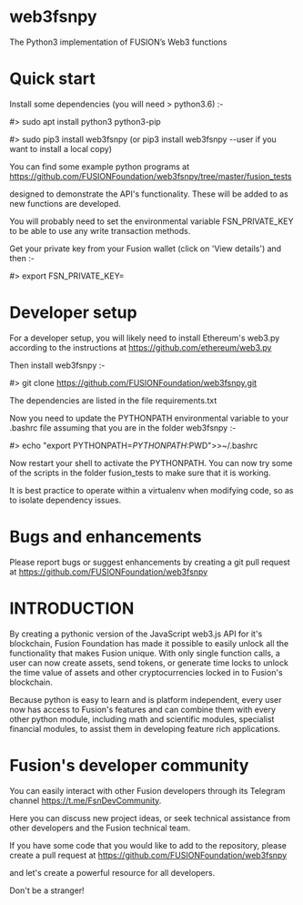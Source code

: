 # web3fsnpy

The Python3 implementation of FUSION’s Web3 functions


# Quick start

Install some dependencies (you will need > python3.6) :-

#> sudo apt install python3 python3-pip

#> sudo pip3 install web3fsnpy  (or pip3 install web3fsnpy --user if you want to install a local copy)

You can find some example python programs at https://github.com/FUSIONFoundation/web3fsnpy/tree/master/fusion_tests 

designed to demonstrate the API's functionality. These will be added to as new functions are developed.

You will probably need to set the environmental variable FSN_PRIVATE_KEY to be able to use any write transaction methods. 

Get your private key from your Fusion wallet (click on 'View details') and then :-

#> export FSN_PRIVATE_KEY=<put your number here>



# Developer setup

For a developer setup, you will likely need to install Ethereum's web3.py according to the instructions at https://github.com/ethereum/web3.py

Then install web3fsnpy :-

#> git clone https://github.com/FUSIONFoundation/web3fsnpy.git

The dependencies are listed in the file requirements.txt


Now you need to update the PYTHONPATH environmental variable to your .bashrc file assuming that you are in the folder web3fsnpy :-

#> echo "export PYTHONPATH=$PYTHONPATH:$PWD">>~/.bashrc

Now restart your shell to activate the PYTHONPATH. You can now try some of the scripts in the folder fusion_tests to make sure that it is working.

It is best practice to operate within a virtualenv when modifying code, so as to isolate dependency issues.


# Bugs and enhancements

Please report bugs or suggest enhancements by creating a git pull request at https://github.com/FUSIONFoundation/web3fsnpy



# INTRODUCTION


By creating a pythonic version of the JavaScript web3.js API for it's blockchain, Fusion Foundation has made it possible
to easily unlock all the functionality that makes Fusion unique. With only single function calls, a user can now create assets, send tokens, or generate time locks to unlock the time value of assets and other cryptocurrencies locked in to Fusion's blockchain.

Because python is easy to learn and is platform independent, every user now has access to Fusion's features and can combine them with every other python module, including math and scientific modules, specialist financial modules, to assist them in developing feature rich applications. 


# Fusion's developer community

You can easily interact with other Fusion developers through its Telegram channel https://t.me/FsnDevCommunity.

Here you can discuss new project ideas, or seek technical assistance from other developers and the Fusion technical team.

If you have some code that you would like to add to the repository, please create a pull request at https://github.com/FUSIONFoundation/web3fsnpy 

and let's create a powerful resource for all developers.

Don't be a stranger!



